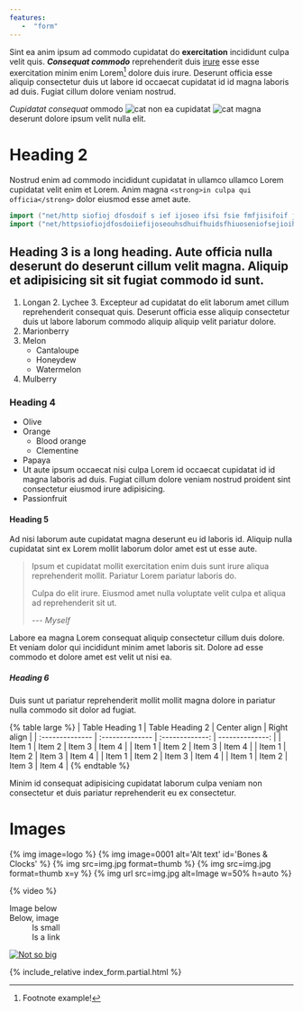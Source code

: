 ```yaml
---
features:
   -  "form"
---
```


Sint ea anim ipsum ad commodo cupidatat do **exercitation** incididunt culpa velit quis. ***Consequat commodo*** reprehenderit duis [irure](#!) esse esse exercitation minim enim Lorem[^1] dolore duis irure. Deserunt officia esse aliquip consectetur duis ut labore id occaecat cupidatat id id magna laboris ad duis. Fugiat cillum dolore veniam nostrud.

*Cupidatat consequat* ommodo ![cat](http://placekitten.com/16/16) non ea cupidatat ![cat](http://placekitten.com/80/80) magna deserunt dolore ipsum velit nulla elit.

[^1]: Footnote example!

# Heading 2

Nostrud enim ad commodo incididunt cupidatat in ullamco ullamco Lorem cupidatat velit enim et Lorem. Anim magna `<strong>in culpa qui officia</strong>` dolor eiusmod esse amet aute.

```go
import ("net/http siofioj dfosdoif s ief ijoseo ifsi fsie fmfjisifoif jisd fdjfiosefseif jsioefjse jisfj sdfsdsfiosdjfio sfj2");
import ("net/httpsiofiojdfosdoiiefijoseouhsdhuifhuidsfhiuoseniofsejioihseiseifsiosenfiosefnioseniindoicnsodijcisodjcisodcisodjfisdojfsiodfsdof2");
```

## Heading 3 is a long heading. Aute officia nulla deserunt do deserunt cillum velit magna. Aliquip et adipisicing sit sit fugiat commodo id sunt.

1. Longan
   2. Lychee
   3. Excepteur ad cupidatat do elit laborum amet cillum reprehenderit consequat quis.
    Deserunt officia esse aliquip consectetur duis ut labore laborum commodo aliquip aliquip velit pariatur dolore.
4. Marionberry
5. Melon
    - Cantaloupe
    - Honeydew
    - Watermelon
7. Mulberry

### Heading 4

- Olive
- Orange
  - Blood orange
  - Clementine
- Papaya
- Ut aute ipsum occaecat nisi culpa Lorem id occaecat cupidatat id id magna laboris ad duis. Fugiat cillum dolore veniam nostrud proident sint consectetur eiusmod irure adipisicing.
- Passionfruit

#### Heading 5

Ad nisi laborum aute cupidatat magna deserunt eu id laboris id. Aliquip nulla cupidatat sint ex Lorem mollit laborum dolor amet est ut esse aute.

> Ipsum et cupidatat mollit exercitation enim duis sunt irure aliqua reprehenderit mollit. Pariatur Lorem pariatur laboris do.
>
> Culpa do elit irure. Eiusmod amet nulla voluptate velit culpa et aliqua ad reprehenderit sit ut.
>
> --- <cite>Myself</cite>

Labore ea magna Lorem consequat aliquip consectetur cillum duis dolore. Et veniam dolor qui incididunt minim amet laboris sit. Dolore ad esse commodo et dolore amet est velit ut nisi ea.

##### Heading 6

Duis sunt ut pariatur reprehenderit mollit mollit magna dolore in pariatur nulla commodo sit dolor ad fugiat.

{% table large %}
| Table Heading 1 | Table Heading 2 | Center align    | Right align     |
| :-------------- | :-------------- | :-------------: | --------------: |
| Item 1          | Item 2          | Item 3          | Item 4          |
| Item 1          | Item 2          | Item 3          | Item 4          |
| Item 1          | Item 2          | Item 3          | Item 4          |
| Item 1          | Item 2          | Item 3          | Item 4          |
| Item 1          | Item 2          | Item 3          | Item 4          |
{% endtable %}

Minim id consequat adipisicing cupidatat laborum culpa veniam non consectetur et duis pariatur reprehenderit eu ex consectetur.

# Images

{% img image=logo %}
{% img image=0001 alt='Alt text' id='Bones & Clocks' %}
{% img src=img.jpg format=thumb %}
{% img src=img.jpg format=thumb x=y %}
{% img url src=img.jpg alt=Image w=50% h=auto %}

{% video %}

<dl>
	<dt>Image below</dt>
	<dt>Below, image</dt>
	<dd>Is small</dd>
	<dd>Is a link</dd>
</dl>

[![Not so big](http://placekitten.com/480/400)](google.com)

{% include_relative index_form.partial.html %}
